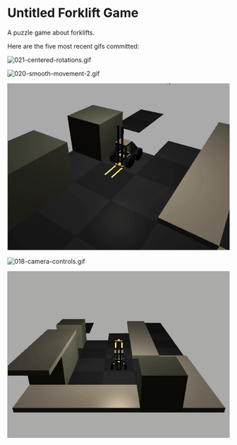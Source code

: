 # Untitled Forklift Game
A puzzle game about forklifts.

Here are the five most recent gifs committed:

![021-centered-rotations.gif](gifs/021-centered-rotations.gif?raw=true "021-centered-rotations")

![020-smooth-movement-2.gif](gifs/020-smooth-movement-2.gif?raw=true "020-smooth-movement-2")

![019-smooth-movement.gif](gifs/019-smooth-movement.gif?raw=true "019-smooth-movement")

![018-camera-controls.gif](gifs/018-camera-controls.gif?raw=true "018-camera-controls")

![017-rotating.gif](gifs/017-rotating.gif?raw=true "017-rotating")
